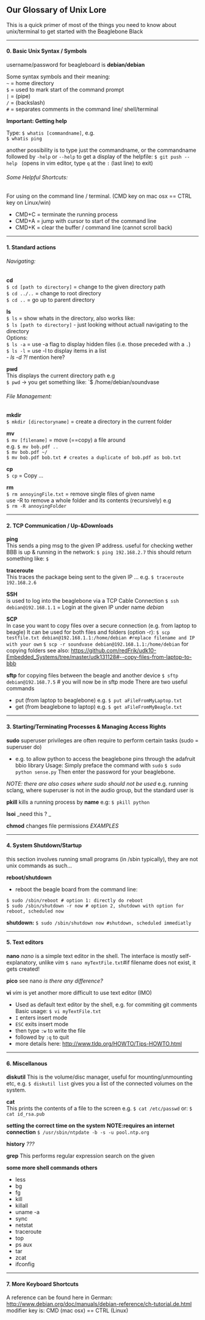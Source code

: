 ## Our Glossary of Unix Lore

This is a quick primer of most of the things you need to know about unix/terminal to get started with the Beaglebone Black

----------------
#### 0. Basic Unix Syntax / Symbols

username/password for beagleboard is **debian/debian**

Some syntax symbols and their meaning:  
`~`	= home directory  
`$`	= used to mark start of the command prompt  
`|`	= (pipe)   
`/`	= (backslash)  
`#` = separates comments in the command line/ shell/terminal  

**Important: Getting help**

Type: `$ whatis [commandname]`, e.g.  
`$ whatis ping`

another possibility is to type just the commandname, or the commandname followed by `-help` or `--help` to get a display of the helpfile:
`$ git push --help ` (opens in vim editor, type `q` at the `:` (last line) to exit)


###### Some Helpful Shortcuts: 

For using on the command line / terminal. 
(CMD key on mac osx == CTRL key on Linux/win)

- CMD+C	= terminate the running process
- CMD+A	= jump with cursor to start of the command line
- CMD+K	= clear the buffer / command line (cannot scroll back)

----------------
#### 1. Standard actions

###### Navigating: 
**cd**   
`$ cd [path to directory]` 	= change to the given directory path  
`$ cd ../..` 	= change to root directory  
`$ cd ..` = go up to parent directory  

**ls**  
`$ ls` = show whats in the directory, also works like:  
`$ ls [path to directory]` - just looking without actuall navigating to the directory  
Options:   
`$ ls -a` = use -a flag to display hidden files (i.e. those preceded with a `.`)  
`$ ls -l` = use -l to display items in a list  
*- ls -d ?!* mention here?  

**pwd**   
This displays the current directory path e.g  
`$ pwd` -> you get something like: `$ /home/debian/soundvase  

###### File Management:

**mkdir**  
`$ mkdir [directoryname]` = create a directory in the current folder  

**mv**  
`$ mv [filename]` = move (==copy) a file around  
e.g. `$ mv bob.pdf ..`  
`$ mv bob.pdf ~/`  
`$ mv bob.pdf bob.txt # creates a duplicate of bob.pdf as bob.txt`  

**cp**  
`$ cp` = Copy …   

**rm**  
`$ rm annoyingFile.txt` = remove single files of given name  
use -R to remove a whole folder and its contents (recursively) e.g  
`$ rm -R annoyingFolder`  

----------------
#### 2. TCP Communication / Up-&Downloads

**ping**  
This sends a ping msg to the given IP address. useful for checking wether BBB is up & running in the network:
`$ ping 192.168.2.7` this should return something like: 
`$ `

**traceroute**   
This traces the package being sent to the given IP … e.g. 
`$ traceroute 192.168.2.6`

**SSH**  
is used to log into the beaglebone via a TCP Cable Connection 
`$ ssh debian@192.168.1.1` = Login at the given IP under name _debian_

**SCP**  
In case you want to copy files over a secure connection (e.g. from laptop to beagle)
It can be used for both files and folders (option -r):
`$ scp testfile.txt debian@192.168.1.1:/home/debian #replace filename and IP with your own`
`$ scp -r soundvase debian@192.168.1.1:/home/debian` for copying folders
see also: https://github.com/redFrik/udk10-Embedded_Systems/tree/master/udk131128#--copy-files-from-laptop-to-bbb

**sftp**
for copying files between the beagle and another device
`$ sftp debian@192.168.7.5` # you will now be in sftp mode
There are two useful commands
- put (from laptop to beaglebone) e.g. `$ put aFileFromMyLaptop.txt`
- get (from beaglebone to laptop) e.g. `$ get aFileFromMyBeagle.txt`

----------------
#### 3. Starting/Terminating Processes & Managing Access Rights

**sudo**
superuser privileges are often require to perform certain tasks (sudo = superuser do)
- e.g. to allow python to access the beaglebone pins through the adafruit bbio library
Usage: Simply preface the command with `sudo`
`$ sudo python sense.py`
Then enter the password for your beaglebone.

_NOTE: there are also cases where sudo should not be used_ 
e.g. running sclang, where superuser is not in the audio group, but the standard user is

**pkill**
kills a running process by **name** e.g: `$ pkill python`

**lsoi**
_need this ? _

**chmod**
changes file permissions
_EXAMPLES_

----------------
#### 4. System Shutdown/Startup

this section involves running small programs (in /sbin typically), they are not unix commands as such... 

**reboot/shutdown**
- reboot the beagle board from the command line:
```shell
$ sudo /sbin/reboot # option 1: directly do reboot
$ sudo /sbin/shutdown -r now # option 2, shutdown with option for reboot, scheduled now
```

**shutdown:**
`$ sudo /sbin/shutdown now #shutdown, scheduled immediatly`

----------------
#### 5. Text editors

**nano**
_nano_ is a simple text editor in the shell. The interface is mostly self-explanatory, unlike _vim_
`$ nano myTextFile.txt`#if filename does not exist, it gets created! 

**pico**
see nano
_is there any difference?_

**vi**
_vim_ is yet another more difficult to use text editor (IMO)
- Used as default text editor by the shell, e.g. for commiting git comments
Basic usage:
`$ vi myTextFile.txt`
- `I` enters insert mode
- `ESC` exits insert mode
- then type `:w` to write the file
- followed by `:q` to quit
- more details here: http://www.tldp.org/HOWTO/Tips-HOWTO.html

----------------
#### 6. Miscellanous

**diskutil**
This is the volume/disc manager, useful for mounting/unmounting etc, e.g. 
`$ diskutil list` gives you a list of the connected volumes on the system.

**cat**  
This prints the contents of a file to the screen e.g.
`$ cat /etc/passwd`
or: `$ cat id_rsa.pub`

**setting the correct time on the system**
**NOTE:requires an internet connection**
`$ /usr/sbin/ntpdate -b -s -u pool.ntp.org`

**history**
_???_

**grep**
This performs regular expression search on the given

**some more shell commands others**
- less
- bg
- fg
- kill
- killall
- uname -a
- sync
- netstat
- traceroute
- top
- ps aux
- tar
- zcat
- ifconfig

-----------------------
#### 7. More Keyboard Shortcuts

A reference can be found here in German: http://www.debian.org/doc/manuals/debian-reference/ch-tutorial.de.html
modifier key is: CMD (mac osx) == CTRL (Linux)

